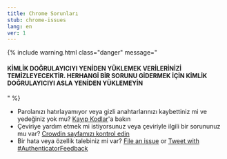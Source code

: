 ```yaml
---
title: Chrome Sorunları
stub: chrome-issues
lang: en
ver: 1
---
```


{% include warning.html class="danger" message="

#### KİMLİK DOĞRULAYICIYI YENİDEN YÜKLEMEK VERİLERİNİZİ TEMİZLEYECEKTİR. HERHANGİ BİR SORUNU GİDERMEK İÇİN KİMLİK DOĞRULAYICIYI ASLA YENİDEN YÜKLEMEYİN

" %}

- Parolanızı hatırlayamıyor veya gizli anahtarlarınızı kaybettiniz mi ve yedeğiniz yok mu? [Kayıp Kodlar](lost-codes)'a bakın
- Çeviriye yardım etmek mi istiyorsunuz veya çeviriyle ilgili bir sorununuz mu var? [Crowdin sayfamızı kontrol edin](https://crowdin.com/project/authenticator-firefox)
- Bir hata veya özellik talebiniz mi var? [File an issue](https://github.com/Authenticator-Extension/Authenticator/issues/new/choose) or [Tweet with #AuthenticatorFeedback](https://twitter.com/intent/tweet?hashtags=AuthenticatorFeedback)
